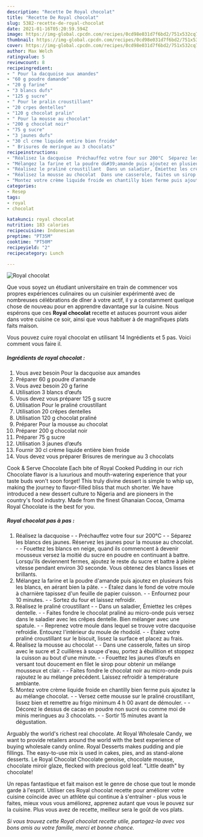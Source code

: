 ```yaml
---
description: "Recette De Royal chocolat"
title: "Recette De Royal chocolat"
slug: 5382-recette-de-royal-chocolat
date: 2021-01-16T05:20:59.594Z
image: https://img-global.cpcdn.com/recipes/0cd98e031d7f6bd2/751x532cq70/royal-chocolat-photo-principale-de-la-recette.jpg
thumbnail: https://img-global.cpcdn.com/recipes/0cd98e031d7f6bd2/751x532cq70/royal-chocolat-photo-principale-de-la-recette.jpg
cover: https://img-global.cpcdn.com/recipes/0cd98e031d7f6bd2/751x532cq70/royal-chocolat-photo-principale-de-la-recette.jpg
author: Max Welch
ratingvalue: 5
reviewcount: 8
recipeingredient:
- " Pour la dacquoise aux amandes"
- "60 g poudre damande"
- "20 g farine"
- "3 blancs dufs"
- "125 g sucre"
- " Pour le pralin croustillant"
- "20 crpes dentelles"
- "120 g chocolat pralin"
- " Pour la mousse au chocolat"
- "200 g chocolat noir"
- "75 g sucre"
- "3 jaunes dufs"
- "30 cl crme liquide entire bien froide"
- " Brisures de meringue au 3 chocolats"
recipeinstructions:
- "Réalisez la dacquoise  Préchauffez votre four sur 200°C  Séparez les blancs des jaunes. Réservez les jaunes pour la mousse au chocolat.  Fouettez les blancs en neige, quand ils commencent à devenir mousseux versez la moitié du sucre en poudre en continuant à battre. Lorsqu&#39;ils deviennent fermes, ajoutez le reste du sucre et battre à pleine vitesse pendant environ 30 seconde. Vous obtenez des blancs lisses et brillants."
- "Mélangez la farine et la poudre d&#39;amande puis ajoutez en plusieurs fois les blancs, en aérant bien la pâte.  Étalez dans le fond de votre moule à charnière tapissez d&#39;un feuille de papier cuisson.  Enfournez pour 10 minutes.  Sortez du four et laissez refroidir."
- "Réalisez le praliné croustillant  Dans un saladier, Émiettez les crêpes dentelle.  Faites fondre le chocolat praliné au micro-onde puis versez dans le saladier avec les crêpes dentelle. Bien mélanger avec une spatule.  Reprenez votre moule dans lequel se trouve votre dacquoise refroidie. Entourez l&#39;intérieur du moule de rhodoïd.   Étalez votre praliné croustillant sur le biscuit, lissez la surface et placez au frais."
- "Réalisez la mousse au chocolat  Dans une casserole, faites un sirop avec le sucre et 2 cuillères à soupe d&#39;eau, portez à ébullition et stoppez la cuisson au bout d&#39;une minute.  Fouettez les jaunes d’œufs en versant tout doucement en filet le sirop pour obtenir un mélange mousseux et clair.  Faites fondre le chocolat noir au micro-onde puis rajoutez le au mélange précédent. Laissez refroidir à température ambiante."
- "Montez votre crème liquide froide en chantilly bien ferme puis ajoutez la au mélange chocolat.  Versez cette mousse sur le praliné croustillant, lissez bien et remettre au frigo minimum 4 h 00 avant de démouler.  Décorez le dessus de cacao en poudre non sucré ou comme moi de minis meringues au 3 chocolats.  Sortir 15 minutes avant la dégustation."
categories:
- Resep
tags:
- royal
- chocolat

katakunci: royal chocolat 
nutrition: 183 calories
recipecuisine: Indonesian
preptime: "PT35M"
cooktime: "PT50M"
recipeyield: "2"
recipecategory: Lunch

---
```



![Royal chocolat](https://img-global.cpcdn.com/recipes/0cd98e031d7f6bd2/751x532cq70/royal-chocolat-photo-principale-de-la-recette.jpg)

Que vous soyez un étudiant universitaire en train de commencer vos propres expériences culinaires ou un cuisinier expérimenté avec de nombreuses célébrations de dîner à votre actif, il y a constamment quelque chose de nouveau pour en apprendre davantage sur la cuisine. Nous espérons que ces <strong> Royal chocolat </strong> recette et astuces pourront vous aider dans votre cuisine ce soir, ainsi que vous habituer à de magnifiques plats faits maison.

<!--inarticleads1-->

Vous pouvez cuire royal chocolat en utilisant 14 Ingrédients et 5 pas. Voici comment vous faire il.

##### Ingrédients de royal chocolat :

1. Vous avez besoin  Pour la dacquoise aux amandes
1. Préparer 60 g poudre d&#39;amande
1. Vous avez besoin 20 g farine
1. Utilisation 3 blancs d’œufs
1. Vous devez vous préparer 125 g sucre
1. Utilisation  Pour le praliné croustillant
1. Utilisation 20 crêpes dentelles
1. Utilisation 120 g chocolat praliné
1. Préparer  Pour la mousse au chocolat
1. Préparer 200 g chocolat noir
1. Préparer 75 g sucre
1. Utilisation 3 jaunes d’œufs
1. Fournir 30 cl crème liquide entière bien froide
1. Vous devez vous préparer  Brisures de meringue au 3 chocolats


Cook &amp; Serve Chocolate Each bite of Royal Cooked Pudding in our rich Chocolate flavor is a luxurious and mouth-watering experience that your taste buds won&#39;t soon forget! This truly divine dessert is simple to whip up, making the journey to flavor-filled bliss that much shorter. We have introduced a new dessert culture to Nigeria and are pioneers in the country&#39;s food industry. Made from the finest Ghanaian Cocoa, Omama Royal Chocolate is the best for you. 

<!--inarticleads2-->

##### Royal chocolat pas à pas :

1. Réalisez la dacquoise -  - Préchauffez votre four sur 200°C -  - Séparez les blancs des jaunes. Réservez les jaunes pour la mousse au chocolat. -  - Fouettez les blancs en neige, quand ils commencent à devenir mousseux versez la moitié du sucre en poudre en continuant à battre. Lorsqu&#39;ils deviennent fermes, ajoutez le reste du sucre et battre à pleine vitesse pendant environ 30 seconde. Vous obtenez des blancs lisses et brillants.
1. Mélangez la farine et la poudre d&#39;amande puis ajoutez en plusieurs fois les blancs, en aérant bien la pâte. -  - Étalez dans le fond de votre moule à charnière tapissez d&#39;un feuille de papier cuisson. -  - Enfournez pour 10 minutes. -  - Sortez du four et laissez refroidir.
1. Réalisez le praliné croustillant -  - Dans un saladier, Émiettez les crêpes dentelle. -  - Faites fondre le chocolat praliné au micro-onde puis versez dans le saladier avec les crêpes dentelle. Bien mélanger avec une spatule. -  - Reprenez votre moule dans lequel se trouve votre dacquoise refroidie. Entourez l&#39;intérieur du moule de rhodoïd.  -  - Étalez votre praliné croustillant sur le biscuit, lissez la surface et placez au frais.
1. Réalisez la mousse au chocolat -  - Dans une casserole, faites un sirop avec le sucre et 2 cuillères à soupe d&#39;eau, portez à ébullition et stoppez la cuisson au bout d&#39;une minute. -  - Fouettez les jaunes d’œufs en versant tout doucement en filet le sirop pour obtenir un mélange mousseux et clair. -  - Faites fondre le chocolat noir au micro-onde puis rajoutez le au mélange précédent. Laissez refroidir à température ambiante.
1. Montez votre crème liquide froide en chantilly bien ferme puis ajoutez la au mélange chocolat. -  - Versez cette mousse sur le praliné croustillant, lissez bien et remettre au frigo minimum 4 h 00 avant de démouler. -  - Décorez le dessus de cacao en poudre non sucré ou comme moi de minis meringues au 3 chocolats. -  - Sortir 15 minutes avant la dégustation.


Arguably the world&#39;s richest real chocolate. At Royal Wholesale Candy, we want to provide retailers around the world with the best experience of buying wholesale candy online. Royal Desserts makes pudding and pie fillings. The easy-to-use mix is used in cakes, pies, and as stand-alone desserts. Le Royal Chocolat Chocolate genoise, chocolate mousse, chocolate miroir glaze, flecked with precious gold leaf. &#34;Little death&#34; by chocolate! 

<!--inarticleads1-->

<p>
Un repas fantastique et fait maison est le genre de chose que tout le monde garde à l'esprit. Utiliser ces Royal chocolat recette pour améliorer votre cuisine coïncide avec un athlète qui continue à s'entraîner - plus vous le faites, mieux vous vous améliorez, apprenez autant que vous le pouvez sur la cuisine. Plus vous avez de recette, meilleur sera le goût de vos plats.
</p>

<p>
<i>Si vous trouvez cette Royal chocolat recette utile, partagez-la avec vos bons amis ou votre famille, merci et bonne chance.</i>
</p>
